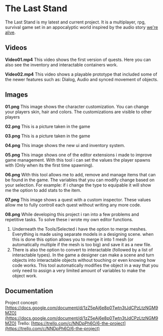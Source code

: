 # The Last Stand
The Last Stand is my latest and current project. It is a multiplayer, rpg, survival game set in an appocalyptic world inspired by the audio story [we're alive](https://www.waylandproductions.com/projects/were-alive/).

## Videos
**Video01.mp4**
This video shows the first version of quests. Here you can also see the inventory and interactable containers work. 

**Video02.mp4**
This video shows a playable prototype that included some of the newer features such as: Dialog, Audio and synced movement of objects.

## Images
**01.png**
This image shows the character customization. You can change your players skin, hair and colors. The customizations are visible to other players

**02.png**
This is a picture taken in the game

**03.png**
This is a picture taken in the game

**04.png**
This image shows the new ui and inventory system.

**05.png**
This image shows one of the editor extensions i made to improve game management. With this tool i can set the values the player spawns with (Only when its the first time spawning).

**06.png**
With this tool allows me to add, remove and manage items that can be found in the game. The variables that you can modify change based on your selection. For example: if i change the type to equipable it will show me the option to add stats to the item.

**07.png**
This image shows a quest with a custom inspector. These values allow me to fully controll each quest without writing any more code.

**08.png**
While developing this project i ran into a few problems and repetitive tasks. To solve these i wrote my own editor functions.
1.  Underneath the Tools/Selected i have the option to merge meshes. Everything is made using separate models in a designing scene. when this is done this option allows you to merge it into 1 mesh (or automatically multiple if the mesh is too big) and save it as a new file.
2.  There is also the option to convert to interactable (followed by a list of interactable types). In the game a designer can make a scene and turn objects into interactable objects without touching or even knowing how code works. This tool automatically modifies the object in a way that you only need to assign a very limited amount of variables to make the object work.

## Documentation
Project concept: [https://docs.google.com/document/d/1zZ5eAj6e8p0Twtn3tJdCPzLtzNGM9MZO](https://docs.google.com/document/d/1zZ5eAj6e8p0Twtn3tJdCPzLtzNGM9MZO)
Trello: [https://trello.com/c/NNDpPh6O/6-the-project](https://trello.com/c/NNDpPh6O/6-the-project)